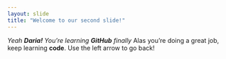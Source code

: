 ```yaml
---
layout: slide
title: "Welcome to our second slide!"
---
```

*Yeah **Daria!** You’re learning **GitHub** finally*
Alas you’re doing a great job, keep learning __code__. 
Use the left arrow to go back!

